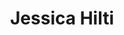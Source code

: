 ---
title: "Jessica Hilti"
draft: false
type: about-us
# post image
image: "/images/ins/about-us/jessica-hilti.png"
# This is the meta description used by search engines (see https://moz.com/learn/seo/meta-description)
# Recommended length: 50–160 characters (Google truncates snippets to ~155–160 characters)
description: "Network Engineer at INS Institute for Networked Solutions in eastern Switzerland."
# Weight determines the order in which the team members are listed in the about us page. Team members with the same weight get sorted alphabetically according to their 'title'.
weight: 2
email: "jessica.hilti@ost.ch"
function: 
  - "Network Engineer"
  - "Teamleader"
academicTitle: "BSc. FHO in Computer Science"
certifications:
- "AWS Accredited Instructor"
- "AWS Certified Cloud Practitioner"
- "CCNA"
tags: 
  - "devops"
  - "chatops"
  - "instructor"
  - "python"
  - "network-automation"
---